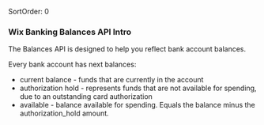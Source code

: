 SortOrder: 0
### Wix Banking Balances API Intro


The Balances API is designed to help you reflect bank account balances.

Every bank account has next balances:
- current balance - funds that are currently in the account
- authorization hold - represents funds that are not available for spending, due to an outstanding card authorization
- available - balance available for spending. Equals the balance minus the authorization_hold amount.
